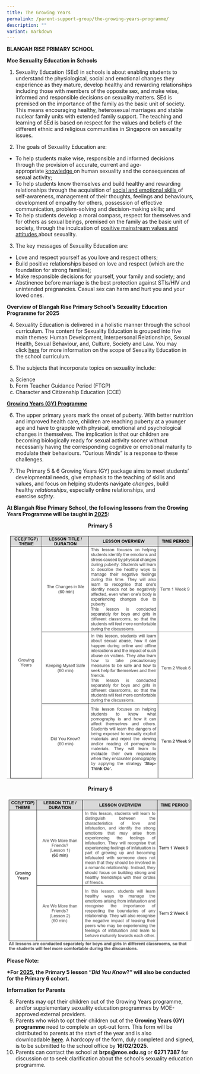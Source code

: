 ```yaml
---
title: The Growing Years
permalink: /parent-support-group/the-growing-years-programme/
description: ""
variant: markdown
---
```

<p><strong>BLANGAH RISE PRIMARY SCHOOL</strong></p>
<p><strong>Moe Sexuality Education in Schools</strong></p>
<ol>
<li>Sexuality Education (SEd) in schools is about enabling students to understand the physiological, social and emotional changes they experience as they mature, develop healthy and rewarding relationships including those with members of the opposite sex, and make wise, informed and responsible decisions on sexuality matters. SEd is premised on the importance of the family as the basic unit of society. This means encouraging healthy, heterosexual marriages and stable nuclear family units with extended family support. The teaching and learning of SEd is based on respect for the values and beliefs of the different ethnic and religious communities in Singapore on sexuality issues.</li>
</ol>
<ol start="2">
<li>The goals of Sexuality Education are:</li>
</ol>
<ul>
<li>To help students make wise, responsible and informed decisions through the provision of accurate, current and age-appropriate&nbsp;<u>knowledge&nbsp;</u>on human sexuality and the consequences of sexual activity;</li>
<li>To help students know themselves and build healthy and rewarding relationships through the acquisition of&nbsp;<u>social and emotional skills&nbsp;</u>of self-awareness, management of their thoughts, feelings and behaviours, development of empathy for others, possession of effective communication, problem-solving and decision-making skills; and</li>
<li>To help students develop a moral compass, respect for themselves and for others as sexual beings, premised on the family as the basic unit of society, through the inculcation of&nbsp;<u>positive mainstream values and attitudes&nbsp;</u>about sexuality.</li>
</ul>
<ol start="3">
<li>The key messages of Sexuality Education are:</li>
</ol>
<ul>
<li>Love and respect yourself as you love and respect others;</li>
<li>Build positive relationships based on love and respect (which are the foundation for strong families);</li>
<li>Make responsible decisions for yourself, your family and society; and</li>
<li>Abstinence before marriage is the best protection against STIs/HIV and unintended pregnancies. Casual sex can harm and hurt you and your loved ones.</li>
</ul>
<p><strong>Overview of Blangah Rise Primary&nbsp;</strong><strong>School’s</strong><strong>&nbsp;Sexuality Education Programme for 2025</strong></p>
<ol start="4">
<li>Sexuality Education is delivered in a holistic manner through the school curriculum. The content for Sexuality Education is grouped into five main themes: Human Development, Interpersonal Relationships, Sexual Health, Sexual Behaviour, and, Culture, Society and Law. You may click&nbsp;<a href="https://www.moe.gov.sg/education-in-sg/our-programmes/sexuality-education/scope-and-teaching-approach"><u>here</u></a>&nbsp;for more information on the scope of Sexuality Education in the school curriculum.</li>
</ol>
<ol start="5">
<li>The subjects that incorporate topics on sexuality include:</li>
</ol>
<ol style="list-style-type: lower-alpha;">
<li>Science</li>
<li>Form Teacher Guidance Period (FTGP)</li>
<li>Character and Citizenship Education (CCE)</li>
</ol>
<p><strong><u>Growing Years (GY) Programme</u></strong></p>
<ol start="6">
<li>The upper primary years mark the onset of puberty. With better nutrition and improved health care, children are reaching puberty at a younger age and have to grapple with physical, emotional and psychological changes in themselves. The implication is that our children are becoming biologically ready for sexual activity sooner without necessarily having the corresponding cognitive or emotional maturity to modulate their behaviours. “Curious Minds” is a response to these challenges.</li>
</ol>
<ol start="7">
<li>The Primary 5 &amp; 6 Growing Years (GY) package aims to meet students’ developmental needs, give emphasis to the teaching of skills and values, and focus on helping students navigate&nbsp;<em>changes</em>, build healthy&nbsp;<em>relationships</em>, especially online relationships, and exercise&nbsp;<em>safety</em>.</li>
</ol>
<p><strong>At Blangah Rise Primary School, the following lessons from the Growing Years Programme will be taught in&nbsp;<u>2025</u>:</strong></p>
<p style="text-align: center;"><strong>Primary 5</strong></p>

![](/images/Growing%20Years/P5_Growing_Years_1.jpg)

<p style="text-align: center;"><strong>Primary 6</strong></p>

![](/images/Growing%20Years/P6_Growing_Years_2.jpg)

<p><strong>Please Note:</strong></p>
<p><strong>*For&nbsp;<u>2025</u>, the Primary 5 lesson “<em>Did You Know</em>?” will also be conducted for the Primary 6 cohort.&nbsp;</strong></p>
<p><strong>Information for Parents</strong></p>
<ol start="8">
<li>Parents may opt their children out of the Growing Years programme, and/or supplementary sexuality education programmes by MOE-approved external providers.</li>
<li>Parents who wish to opt their children out of the&nbsp;<strong>Growing Years (GY) programme&nbsp;</strong>need to complete an opt-out form. This form will be distributed to parents at the start of the year and is also downloadable&nbsp;<a href="/files/Growing%20Years/Growing_Years_Programme_2024_01.pdf"><strong>here</strong></a>. A hardcopy of the form, duly completed and signed, is to be submitted to the school office by&nbsp;<strong>16/02/2025</strong>.</li>
<li>Parents can contact the school at&nbsp;<strong>brps@moe.edu.sg&nbsp;</strong>or&nbsp;<strong>6271 7387</strong>&nbsp;for discussion or to seek clarification about the school’s sexuality education programme.</li>
</ol>